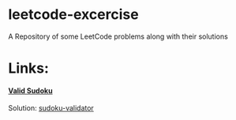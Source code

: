 # leetcode-excercise

A Repository of some LeetCode problems along with their solutions

# Links:

#### [Valid Sudoku](https://leetcode.com/problems/valid-sudoku/)

Solution: [sudoku-validator](https://github.com/akshaykhale1992/leetcode-excercise/blob/main/sudoku-validator.js)
